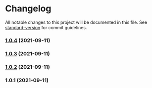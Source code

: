 # Changelog

All notable changes to this project will be documented in this file. See [standard-version](https://github.com/conventional-changelog/standard-version) for commit guidelines.

### [1.0.4](https://github.com/shahidcodes/nxr/compare/v1.0.3...v1.0.4) (2021-09-11)

### [1.0.3](https://github.com/shahidcodes/nxr/compare/v1.0.2...v1.0.3) (2021-09-11)

### [1.0.2](https://github.com/shahidcodes/nxr/compare/v1.0.1...v1.0.2) (2021-09-11)

### 1.0.1 (2021-09-11)
